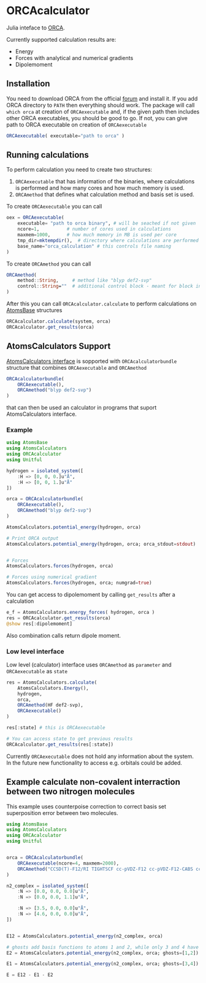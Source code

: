 # ORCAcalculator

Julia inteface to [ORCA](https://www.faccts.de/orca/).

Currently supported calculation results are:

- Energy
- Forces with analytical and numerical gradients
- Dipolemoment

## Installation

You need to download ORCA from the official [forum](https://orcaforum.kofo.mpg.de) and install it.
If you add ORCA directory to `PATH` then everything should work.
The package will call `which orca` at creation of `ORCAexecutable` and, if the given path then includes
other ORCA executables, you should be good to go. If not, you can give path to ORCA executable
on creation of `ORCAexecutable`

```julia
ORCAexecutable( executable="path to orca" )
```

## Running calculations

To perform calculation you need to create two structures:
1. `ORCAexecutable` that has information of the binaries,
where calculations is performed and how many cores and how much memory is used.
2. `ORCAmethod` that defines what calculation method and basis set is used.

To create `ORCAexecutable` you can call

```julia
oex = ORCAexecutable(
    executable= "path to orca binary", # will be seached if not given
    ncore=1,          # number of cores used in calculations
    maxmem=1000,      # how much memory in MB is used per core
    tmp_dir=mktempdir(),  # directory where calculations are performed
    base_name="orca_calculation" # this controls file naming
)
```

To create `ORCAmethod` you can call

```julia
ORCAmethod(
    method::String,     # method like "blyp def2-svp"
    control::String=""  # additional control block - meant for block input
)
```

After this you can call `ORCAcalculator.calculate` to perform calculations on [AtomsBase](https://github.com/JuliaMolSim/AtomsBase.jl) structures

```julia
ORCAcalculator.calculate(system, orca)
ORCAcalculator.get_results(orca)
```

## AtomsCalculators Support

[AtomsCalculators interface](https://github.com/JuliaMolSim/AtomsCalculators.jl) is sopported with `ORCAcalculatorbundle` structure that combines `ORCAexecutable` and `ORCAmethod`

```julia
ORCAcalculatorbundle(
    ORCAexecutable(),
    ORCAmethod("blyp def2-svp")
)
```

that can then be used an calculator in programs that suport AtomsCalculators interface.

### Example

```julia
using AtomsBase
using AtomsCalculators
using ORCAcalculator
using Unitful

hydrogen = isolated_system([
    :H => [0, 0, 0.]u"Å",
    :H => [0, 0, 1.]u"Å"
])

orca = ORCAcalculatorbundle(
    ORCAexecutable(),
    ORCAmethod("blyp def2-svp")
)

AtomsCalculators.potential_energy(hydrogen, orca)

# Print ORCA output
AtomsCalculators.potential_energy(hydrogen, orca; orca_stdout=stdout)


# Forces
AtomsCalculators.forces(hydrogen, orca)

# Forces using numerical gradient
AtomsCalculators.forces(hydrogen, orca; numgrad=true)
```

You can get access to dipolemoment by calling `get_results` after a calculation

```julia
e_f = AtomsCalculators.energy_forces( hydrogen, orca )
res = ORCAcalculator.get_results(orca)
@show res[:dipolemoment]
```

Also combination calls return dipole moment.

### Low level interface

Low level (calculator) interface uses `ORCAmethod` as `parameter` and `ORCAexecutable` as `state`

```julia
res = AtomsCalculators.calculate(
    AtomsCalculators.Energy(),
    hydrogen,
    orca, 
    ORCAmethod(HF def2-svp), 
    ORCAexecutable()
)

res[:state] # this is ORCAexecutable

# You can access state to get previous results
ORCAcalculator.get_results(res[:state])
```

Currently `ORCAexecutable` does not hold any information about the system.
In the future new functionality to access e.g. orbitals could be added.

## Example calculate non-covalent interraction between two nitrogen molecules

This example uses counterpoise correction to
correct basis set superposition error between two molecules.

```julia
using AtomsBase
using AtomsCalculators
using ORCAcalculator
using Unitful


orca = ORCAcalculatorbundle(
    ORCAexecutable(ncore=4, maxmem=2000),
    ORCAmethod("CCSD(T)-F12/RI TIGHTSCF cc-pVDZ-F12 cc-pVDZ-F12-CABS cc-pVTZ/C")
)

n2_complex = isolated_system([
    :N => [0.0, 0.0, 0.0]u"Å",
    :N => [0.0, 0.0, 1.1]u"Å",

    :N => [3.5, 0.0, 0.0]u"Å",
    :N => [4.6, 0.0, 0.0]u"Å",
])


E12 = AtomsCalculators.potential_energy(n2_complex, orca)

# ghosts add basis functions to atoms 1 and 2, while only 3 and 4 have nucleus and electrons
E2 = AtomsCalculators.potential_energy(n2_complex, orca; ghosts=[1,2])

E1 = AtomsCalculators.potential_energy(n2_complex, orca; ghosts=[3,4])

E = E12 - E1 - E2
```
